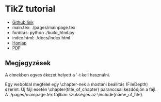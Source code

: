# TikZ tutorial

* [Github link](https://github.com/a-gondolkodas-orome/latex-tutorial)
* main.tex: ./pages/mainpage.tex
* fordítás: python ./build_html.py 
* index.html: ./docs/index.html 
* [Honlap](https://a-gondolkodas-orome.github.io/latex-tutorial/index.html)
* [PDF](https://a-gondolkodas-orome.github.io/latex-tutorial/mainpage.pdf)

## Megjegyzések

A címekben egyes ékezet helyett a  '<karakter>-t kell használni. 

Egy weboldal megfelel egy \chapter-nek a mostani beállítás (FileDepth) szerint. Új fájl esetén \chapter{title_of_chapter} paranccsal kezdődjön a fájl. A ./pages/mainpage.tex fájlban szükséges az \include{name_of_file}.


